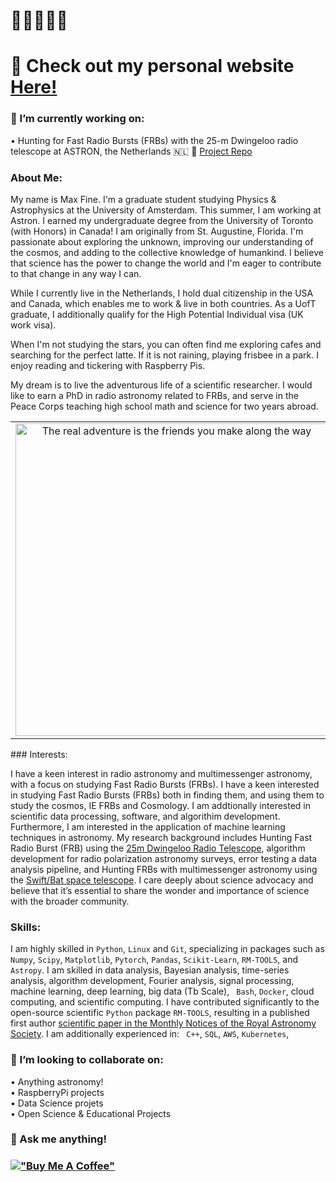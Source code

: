 <!-- steelblue, alpha=0.5, firebrick, orchid --> 

# 🧙‍♂️🐚📡💫 
# 🔗 Check out my personal website [Here!](https://afinemax.github.io/afinemax1/) <br> 


 ### 🔭 I’m currently working on:<br>
  •  Hunting for Fast Radio Bursts (FRBs) with the 25-m Dwingeloo radio telescope at ASTRON, the Netherlands 🇳🇱 📡 [Project Repo](https://github.com/afinemax/Astron_2024)
 


### About Me:
My name is Max Fine. I'm a graduate student studying Physics & Astrophysics at the University of Amsterdam. This summer, I am working at Astron. I earned my undergraduate degree from the University of Toronto (with Honors)  in Canada! I am originally from St. Augustine, Florida. I'm passionate about exploring the unknown, improving our understanding of the cosmos, and adding to the collective knowledge of humankind. I believe that science has the power to change the world and I'm eager to contribute to that change in any way I can.<br> 

While I currently live in the Netherlands, I hold dual citizenship in the USA and Canada, which enables me to work & live in both countries.  As a UofT graduate, I additionally qualify for the High Potential Individual visa (UK work visa).  

When I'm not studying the stars, you can often find me exploring cafes and searching for the perfect latte. If it is not raining, playing frisbee in a park. I enjoy reading and tickering with Raspberry Pis.

My dream is to live the adventurous life of a scientific researcher. I would like to earn a PhD in radio astronomy related to FRBs, and serve in the Peace Corps teaching high school math and science for two years abroad.





<table>
  <tr>
    <td style="text-align: center;">
      <img src="https://afinemax.github.io/afinemax1/astron_summer_2024_photos/IMG_20240705_104342.jpg" alt="The real adventure is the friends you make along the way" width="500">
    </td>
    <td style="text-align: center;">
      <img src="https://afinemax.github.io/afinemax1/images/max_25m_1.jpg" alt="Me at ESA HQ" height="375">
    </td>
  </tr>
</table>
### Interests:

I have a keen interest in radio astronomy and multimessenger astronomy, with a focus on studying Fast Radio Bursts (FRBs). I have a keen interested in studying Fast Radio Bursts (FRBs) both in finding them, and using them to study the cosmos, IE FRBs and Cosmology. I am addtionally interested in scientific
data processing, software, and algorithim development. Furthermore, I am interested in the application of machine learning techniques in astronomy. My research background includes Hunting Fast Radio Burst (FRB) using the [25m Dwingeloo Radio Telescope](https://www.astron.nl/), algorithm development for radio polarization astronomy surveys, error testing a data
analysis pipeline, and Hunting FRBs with multimessenger astronomy using the [Swift/Bat space telescope](https://swift.gsfc.nasa.gov/about_swift/bat_desc.html). I care deeply about science
advocacy and believe that it’s essential to share the wonder and importance of science with the broader
community. <br> 


### Skills:
I am highly skilled in <code>Python</code>, <code>Linux</code> and <code>Git</code>, specializing in packages such as <code>Numpy</code>, <code>Scipy</code>, <code>Matplotlib</code>, <code>Pytorch</code>, <code>Pandas</code>, <code>Scikit-Learn</code>, <code>RM-TOOLS</code>, and <code>Astropy</code>. I am skilled in data analysis, Bayesian analysis, time-series analysis, algorithm development, Fourier analysis, signal processing, machine learning, deep learning, big data (Tb Scale), <code> Bash</code>, <code>Docker</code>, cloud computing, and scientific computing. I have contributed significantly to the open-source scientific <code>Python</code> package <code>RM-TOOLS</code>, resulting in a published first author [scientific paper in the Monthly Notices of the Royal Astronomy Society](https://ui.adsabs.harvard.edu/abs/2023MNRAS.520.4822F/abstract). I am additionally experienced in:  <code> C++</code>, <code>SQL</code>, <code>AWS</code>, <code>Kubernetes</code>,<br>




<!--
🔭 I’m currently working on:<br>
•  Searching for Gamma-rays from FRBs using SWIFT/BAT & GUANO
-->

### 👯 I’m looking to collaborate on:<br>
•  Anything astronomy!<br>
•  RaspberryPi projects<br>
•  Data Science projets<br>
•  Open Science & Educational Projects<br>


###  💬 Ask me anything!<br> 





<!--
# 🧙‍♂️🐚📡💫 About Me:

🔗 Check out my perosnal website [here!](https://afinemax.github.io/afinemax1/) <br> 

🔭 I’m currently working on:<br>        •  Searching for Gamma-rays from FRBs using SWIFT/BAT & GUANO<br><br>👯 I’m looking to collaborate on<br>        •  Anything astronomy!<br>        •  RaspberryPi projects<br>        •  Basic Algorithm trading <br><br><br>💬 Ask me about<br>        •  My research!<br>


[!["Buy Me A Coffee"](https://www.buymeacoffee.com/assets/img/custom_images/orange_img.png)](https://www.buymeacoffee.com/afinemax)

📊 GitHub Stats: <br>
![](https://github-readme-streak-stats.herokuapp.com/?user=afinemax&theme=dark&hide_border=true)<br/>

![](https://komarev.com/ghpvc/?username=afinemax&color=blueviolet)
-->


### [!["Buy Me A Coffee"](https://www.buymeacoffee.com/assets/img/custom_images/orange_img.png)](https://www.buymeacoffee.com/afinemax) 


<!--
### ✍️ Random Dev Quote
![](https://quotes-github-readme.vercel.app/api?type=horizontal&theme=radical)

---
[![](https://visitcount.itsvg.in/api?id=afinemax&icon=0&color=0)](https://visitcount.itsvg.in)

<!-- Proudly created with GPRM ( https://gprm.itsvg.in ) -->
